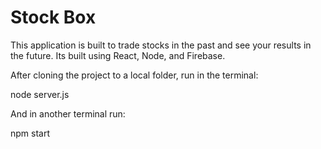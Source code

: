 # Stock Box

This application is built to trade stocks in the past and see your results in the future. Its built using React, Node, and Firebase.

After cloning the project to a local folder, run in the terminal:

node server.js

And in another terminal run:

npm start
